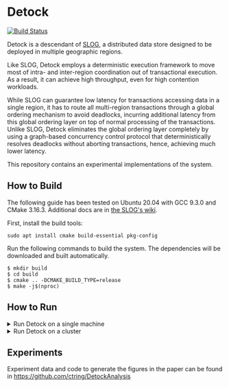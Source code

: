 # Detock

[![Build Status](https://github.com/ctring/Detock/workflows/Build%20and%20Test/badge.svg)](https://github.com/ctring/Detock/actions)


Detock is a descendant of [SLOG](https://github.com/ctring/SLOG), a distributed data store designed to be deployed in multiple geographic regions.

Like SLOG, Detock employs a deterministic execution framework to move most of intra- and inter-region coordination out of transactional execution. As a result, it can achieve high throughput, even for high contention workloads.

While SLOG can guarantee low latency for transactions accessing data in a single region, it has to route all multi-region transactions through a global ordering mechanism to avoid deadlocks, incurring additional latency from this global ordering layer on top of normal processing of the transactions. Unlike SLOG, Detock eliminates the global ordering layer completely by using a graph-based concurrency control protocol that deterministically resolves deadlocks without aborting transactions, hence, achieving much lower latency.

This repository contains an experimental implementations of the system. 

## How to Build

The following guide has been tested on Ubuntu 20.04 with GCC 9.3.0 and CMake 3.16.3. Additional docs are in [the SLOG's wiki](https://github.com/ctring/SLOG/wiki).


First, install the build tools:
```
sudo apt install cmake build-essential pkg-config
```

Run the following commands to build the system. The dependencies will be downloaded and built automatically.

```
$ mkdir build
$ cd build
$ cmake .. -DCMAKE_BUILD_TYPE=release
$ make -j$(nproc)
```

## How to Run
<details>

<summary>Run Detock on a single machine</summary>

The following command starts Detock using the example configuration for a single-node cluster.
```
$ build/slog -config examples/single.conf -address /tmp/slog 
```

After that, use the client to send a transaction that writes some data.
```
$ build/client txn examples/write.json
...
Transaction ID: 100
Status: COMMITTED
Key set:
[WRITE] 0
        Value: aaaaaaaaaa
        New value: Hello
        Metadata: (0, 0)
[WRITE] 1
        Value: aaaaaaaaaa
        New value: World
        Metadata: (0, 0)
[WRITE] 2
        Value: aaaaaaaaaa
        New value: !!!!!
        Metadata: (0, 0)
Type: SINGLE_HOME
Code:
SET 0 Hello
SET 1 World
SET 2 !!!!!
Coordinating server: 0
Involved partitions: 0
Involved replicas: 0
```

Send a transaction to copy data from the previous keys to different keys:
```
$ build/client txn examples/copy.json
...
Transaction ID: 200
Status: COMMITTED
Key set:
[WRITE] 3
        Value: aaaaaaaaaa
        New value: Hello
        Metadata: (0, 0)
[WRITE] 4
        Value: aaaaaaaaaa
        New value: World
        Metadata: (0, 0)
[WRITE] 5
        Value: aaaaaaaaaa
        New value: !!!!!
        Metadata: (0, 0)
[READ] 0
        Value: Hello
        Metadata: (0, 0)
[READ] 1
        Value: World
        Metadata: (0, 0)
[READ] 2
        Value: !!!!!
        Metadata: (0, 0)
Type: SINGLE_HOME
Code:
COPY 0 3
COPY 1 4
COPY 2 5
Coordinating server: 0
Involved partitions: 0
Involved replicas: 0
```

Send a transaction to read the written data.
```
$ build/client txn examples/read.json
...
Transaction ID: 300
Status: COMMITTED
Key set:
[READ] 0
        Value: Hello
        Metadata: (0, 0)
[READ] 1
        Value: World
        Metadata: (0, 0)
[READ] 2
        Value: !!!!!
        Metadata: (0, 0)
[READ] 3
        Value: Hello
        Metadata: (0, 0)
[READ] 4
        Value: World
        Metadata: (0, 0)
[READ] 5
        Value: !!!!!
        Metadata: (0, 0)
Type: SINGLE_HOME
Code:
GET 0
GET 1
GET 2
GET 3
GET 4
GET 5
Coordinating server: 0
Involved partitions: 0
Involved replicas: 0
```

</details>

<details>
<summary>Run Detock on a cluster</summary>

The following guide shows how to manually run Detock on a cluster of multiple machines. This can be time-consuming when the number of machines is large so you should use the [Admin tool](https://github.com/ctring/SLOG/wiki/Using-the-Admin-tool) instead.

In this example, we start Detock on a cluster using the configuration in `examples/cluster.conf`. You need to change the IP addresses in this file to match with the addresses of your machines. You can add more machines by increasing either the number of replicas or the number of partitions in a replica. The number of machines in a replica must be the same across all replicas and equal to `num_partitions`.

After cloning and building Detock, run the following command on each machine.
```
$ build/slog -config examples/cluster.conf -address <ip-address> -replica <replica-id> -partition <partition-id>
```

For example, assuming the machine configuration is
```
replicas: {
    addresses: "192.168.2.11",
    addresses: "192.168.2.12",
}
replicas: {
    addresses: "192.168.2.13",
    addresses: "192.168.2.14",
}
```

The commands to be run for the machines respectively from top to bottom are:
```
$ build/slog -config examples/cluster.conf -address 192.168.2.11 
``` 

```
$ build/slog -config examples/cluster.conf -address 192.168.2.12 
``` 

```
$ build/slog -config examples/cluster.conf -address 192.168.2.13 
``` 

```
$ build/slog -config examples/cluster.conf -address 192.168.2.14
```

Use the client to send a write transaction to a machine in the cluster. If you changed the `port` option in the configuration file, you need to use the `--port` argument in the command to match with the new port.
```
$ build/client txn examples/write.json --host 192.168.2.11
...
Transaction ID: 100
Status: COMMITTED
Key set:
[WRITE] 1
        Value: aaaaaaaaaa
        New value: World
        Metadata: (0, 0)
[WRITE] 0
        Value: aaaaaaaaaa
        New value: Hello
        Metadata: (0, 0)
[WRITE] 2
        Value: aaaaaaaaaa
        New value: !!!!!
        Metadata: (1, 0)
Type: MULTI_HOME_OR_LOCK_ONLY
Code:
SET 0 Hello
SET 1 World
SET 2 !!!!!
Coordinating server: 0
Involved partitions: 0 1
Involved replicas: 0 1
```

Send a copy transaction that copies the values from the written keys to new keys.
```
$ build/client txn examples/copy.json --host 192.168.2.11
...
Transaction ID: 200
Status: COMMITTED
Key set:
[WRITE] 3
        Value: aaaaaaaaaa
        New value: Hello
        Metadata: (1, 0)
[WRITE] 5
        Value: aaaaaaaaaa
        New value: !!!!!
        Metadata: (0, 0)
[READ] 1
        Value: World
        Metadata: (0, 0)
[WRITE] 4
        Value: aaaaaaaaaa
        New value: World
        Metadata: (0, 0)
[READ] 0
        Value: Hello
        Metadata: (0, 0)
[READ] 2
        Value: !!!!!
        Metadata: (1, 0)
Type: MULTI_HOME_OR_LOCK_ONLY
Code:
COPY 0 3
COPY 1 4
COPY 2 5
Coordinating server: 0
Involved partitions: 0 1
Involved replicas: 0 1
```

Send a read transaction to read the written data. This time, we read from a different replica to demonstrate that the data has been replicated.
```
$ build/client txn examples/read.json --host 192.168.2.13
...
Transaction ID: 102
Status: COMMITTED
Key set:
[READ] 0
        Value: Hello
        Metadata: (0, 0)
[READ] 2
        Value: !!!!!
        Metadata: (1, 0)
[READ] 4
        Value: World
        Metadata: (0, 0)
[READ] 1
        Value: World
        Metadata: (0, 0)
[READ] 3
        Value: Hello
        Metadata: (1, 0)
[READ] 5
        Value: !!!!!
        Metadata: (0, 0)
Type: MULTI_HOME_OR_LOCK_ONLY
Code:
GET 0
GET 1
GET 2
GET 3
GET 4
GET 5
Coordinating server: 2
Involved partitions: 0 1
Involved replicas: 0 1
```
</details>

## Experiments
        
Experiment data and code to generate the figures in the paper can be found in https://github.com/ctring/DetockAnalysis
